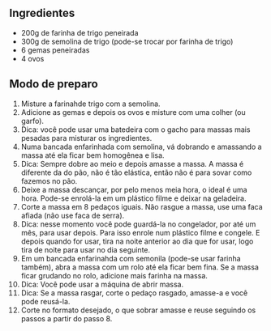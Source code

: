 ## Ingredientes
* 200g de farinha de trigo peneirada
* 300g de semolina de trigo (pode-se trocar por farinha de trigo)
* 6 gemas peneiradas
* 4 ovos

## Modo de preparo
1. Misture a farinahde trigo com a semolina.
2. Adicione as gemas e depois os ovos e misture com uma colher (ou garfo).
3. Dica: você pode usar uma batedeira com o gacho para massas mais pesadas para misturar os ingredientes.
4. Numa bancada enfarinhada com semolina, vá dobrando e amassando a massa até ela ficar bem homogênea e lisa.
5. Dica: Sempre dobre ao meio e depois amasse a massa. A massa é diferente da do pão, não é tão elástica, então não é para sovar como fazemos no pão.
6. Deixe a massa descançar, por pelo menos meia hora, o ideal é uma hora. Pode-se enrolá-la em um plástico filme e deixar na geladeira.
7. Corte a massa em 8 pedaços iguais. Não rasgue a massa, use uma faca afiada (não use faca de serra).
8. Dica: nesse momento você pode guardá-la no congelador, por até um mês, para usar depois. Para isso enrole num plástico filme e congele. E depois quando for usar, tira na noite anterior ao dia que for usar, logo tira de noite para usar no dia seguinte.
9. Em um bancada enfarinahda com semonila (pode-se usar farinha também), abra a massa com um rolo até ela ficar bem fina. Se a massa ficar grudando no rolo, adicione mais farinha na massa.
10. Dica: Você pode usar a máquina de abrir massa.
11. Dica: Se a massa rasgar, corte o pedaço rasgado, amasse-a e você pode reusá-la.
12. Corte no formato desejado, o que sobrar amasse e reuse seguindo os passos a partir do passo 8.
